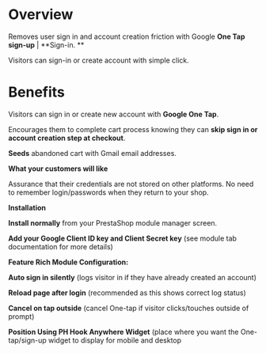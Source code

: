# Overview

Removes user sign in and account creation friction with Google  **One Tap sign-up**  | **Sign-in. **

Visitors can sign-in or create account with simple click.

# Benefits

Visitors can sign in or create new account with **Google One Tap**.

Encourages them to complete cart process knowing they can **skip sign in or account creation step at checkout**.

**Seeds** abandoned cart with Gmail email addresses.

**What your customers will like**

Assurance that their credentials are not stored on other platforms. No need to remember login/passwords when they return to your shop.

**Installation**

**Install normally** from your PrestaShop module manager screen.

**Add your Google Client ID key and Client Secret key** (see module tab documentation for more details)

**Feature Rich Module Configuration:**

**Auto sign in silently**  (logs visitor in if they have already created an account)

**Reload page after login**  (recommended as this shows correct log status)

**Cancel on tap outside**  (cancel One-tap if visitor clicks/touches outside of prompt)

**Position Using PH Hook Anywhere Widget**  (place where you want the One-tap/sign-up widget to display for mobile and desktop
